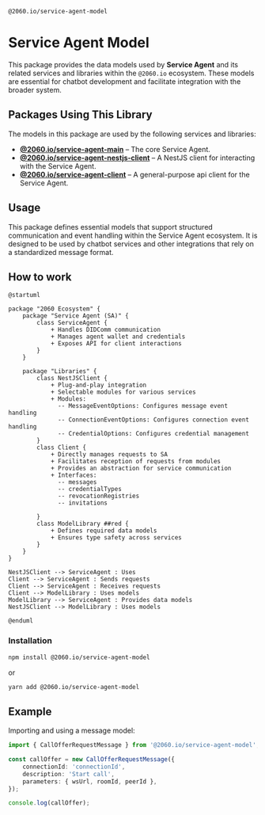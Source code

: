 `@2060.io/service-agent-model`
# Service Agent Model

This package provides the data models used by **Service Agent** and its related services and libraries within the `@2060.io` ecosystem. These models are essential for chatbot development and facilitate integration with the broader system.

## Packages Using This Library

The models in this package are used by the following services and libraries:

- **[@2060.io/service-agent-main](../../README.md)** – The core Service Agent.
- **[@2060.io/service-agent-nestjs-client](../nestjs-client/README.md)** – A NestJS client for interacting with the Service Agent.
- **[@2060.io/service-agent-client](../client/README.md)** – A general-purpose api client for the Service Agent.


## Usage

This package defines essential models that support structured communication and event handling within the Service Agent ecosystem. It is designed to be used by chatbot services and other integrations that rely on a standardized message format.

## How to work
```plantuml
@startuml

package "2060 Ecosystem" {
    package "Service Agent (SA)" {
        class ServiceAgent {
            + Handles DIDComm communication
            + Manages agent wallet and credentials
            + Exposes API for client interactions
        }
    }
    
    package "Libraries" {
        class NestJSClient {
            + Plug-and-play integration
            + Selectable modules for various services
            + Modules:
              -- MessageEventOptions: Configures message event handling
              -- ConnectionEventOptions: Configures connection event handling
              -- CredentialOptions: Configures credential management
        }
        class Client {
            + Directly manages requests to SA
            + Facilitates reception of requests from modules
            + Provides an abstraction for service communication
            + Interfaces:
              -- messages
              -- credentialTypes
              -- revocationRegistries
              -- invitations
      
        }
        class ModelLibrary ##red {
            + Defines required data models
            + Ensures type safety across services
        }
    }
}

NestJSClient --> ServiceAgent : Uses
Client --> ServiceAgent : Sends requests
Client --> ServiceAgent : Receives requests
Client --> ModelLibrary : Uses models
ModelLibrary --> ServiceAgent : Provides data models
NestJSClient --> ModelLibrary : Uses models

@enduml
```

### Installation

```sh
npm install @2060.io/service-agent-model
```
or
```sh
yarn add @2060.io/service-agent-model
```

## Example

Importing and using a message model:

```typescript
import { CallOfferRequestMessage } from '@2060.io/service-agent-model';

const callOffer = new CallOfferRequestMessage({
    connectionId: 'connectionId',
    description: 'Start call',
    parameters: { wsUrl, roomId, peerId },
});

console.log(callOffer);
```
